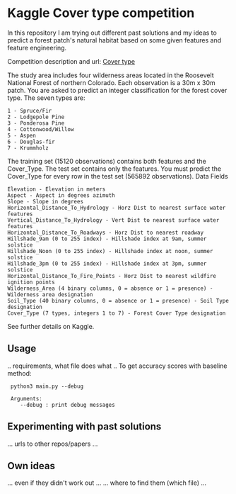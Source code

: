 # Kaggle Cover type competition

In this repository I am trying out different past solutions and my ideas to predict a forest patch's natural habitat based on some given features and feature engineering. 

Competition description and url: [Cover type](https://www.kaggle.com/c/forest-cover-type-kernels-only)

The study area includes four wilderness areas located in the Roosevelt National Forest of northern Colorado. Each observation is a 30m x 30m patch. You are asked to predict an integer classification for the forest cover type. The seven types are:

    1 - Spruce/Fir
    2 - Lodgepole Pine
    3 - Ponderosa Pine
    4 - Cottonwood/Willow
    5 - Aspen
    6 - Douglas-fir
    7 - Krummholz

The training set (15120 observations) contains both features and the Cover_Type. The test set contains only the features. You must predict the Cover_Type for every row in the test set (565892 observations).
Data Fields

    Elevation - Elevation in meters
    Aspect - Aspect in degrees azimuth
    Slope - Slope in degrees
    Horizontal_Distance_To_Hydrology - Horz Dist to nearest surface water features
    Vertical_Distance_To_Hydrology - Vert Dist to nearest surface water features
    Horizontal_Distance_To_Roadways - Horz Dist to nearest roadway
    Hillshade_9am (0 to 255 index) - Hillshade index at 9am, summer solstice
    Hillshade_Noon (0 to 255 index) - Hillshade index at noon, summer solstice
    Hillshade_3pm (0 to 255 index) - Hillshade index at 3pm, summer solstice
    Horizontal_Distance_To_Fire_Points - Horz Dist to nearest wildfire ignition points
    Wilderness_Area (4 binary columns, 0 = absence or 1 = presence) - Wilderness area designation
    Soil_Type (40 binary columns, 0 = absence or 1 = presence) - Soil Type designation
    Cover_Type (7 types, integers 1 to 7) - Forest Cover Type designation

See further details on Kaggle.

## Usage

.. requirements, what file does what .. 
To get accuracy scores with baseline method:

	 python3 main.py --debug
	 
	 Arguments:
	    --debug : print debug messages 


## Experimenting with past solutions

... urls to other repos/papers ... 

## Own ideas 

... even if they didn't work out ... 
... where to find them (which file) ...
